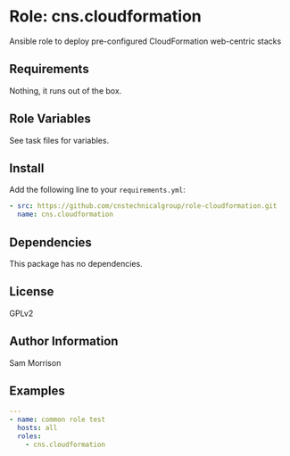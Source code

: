 Role: cns.cloudformation
========

Ansible role to deploy pre-configured CloudFormation web-centric stacks

Requirements
------------

Nothing, it runs out of the box.

Role Variables
--------------

See task files for variables.

Install
-------

Add the following line to your `requirements.yml`:

```yml
- src: https://github.com/cnstechnicalgroup/role-cloudformation.git
  name: cns.cloudformation
```

Dependencies
------------

This package has no dependencies.

License
-------

GPLv2

Author Information
------------------

Sam Morrison

Examples
--------

```yaml
---
- name: common role test
  hosts: all
  roles:
    - cns.cloudformation
```
